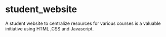 # student_website
A student website to centralize resources for various courses is a valuable initiative using HTML ,CSS and Javascript.
